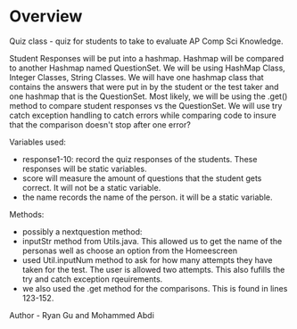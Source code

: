 # Overview
Quiz class - quiz for students to take to evaluate AP Comp Sci Knowledge.

Student Responses will be put into a hashmap. Hashmap will be compared to another Hashmap named QuestionSet. We will be using HashMap Class, Integer Classes, String Classes. We will have one hashmap class that contains the answers that were put in by the student or the test taker and one hashmap that is the QuestionSet. Most likely, we will be using the .get() method to compare student responses vs the QuestionSet. We will use try catch exception handling to catch errors while comparing code to insure that the comparison doesn't stop after one error?




Variables used:
  - response1-10: record the quiz responses of the students. These responses will be static variables. 
  - score will measure the amount of questions that the student gets correct. It will not be a static variable. 
  - the name records the name of the person. it will be a static variable. 

Methods: 
  - possibly a nextquestion method: 
  - inputStr method from Utils.java. This allowed us to get the name of the personas well as choose an option from the Homeescreen
  - used Util.inputNum method to ask for how many attempts they have taken for the test. The user is allowed two attempts. This also fufills the try and catch exception rqeuirements. 
  - we also used the .get method for the comparisons. This is found in lines 123-152. 

Author - Ryan Gu and Mohammed Abdi
